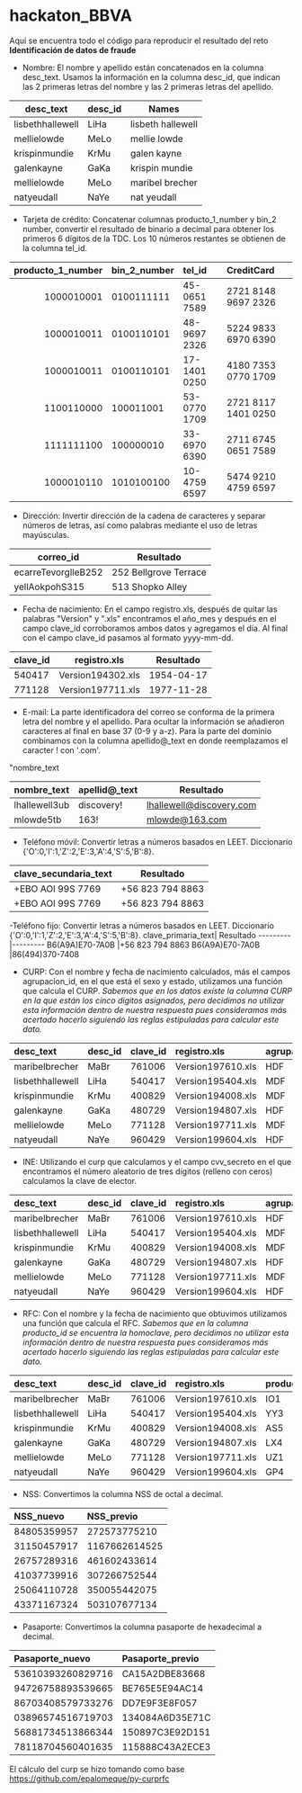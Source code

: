 # hackaton_BBVA
Aquí se encuentra todo el código para reproducir el resultado del reto **Identificación de datos de fraude**

- Nombre: El nombre y apellido están concatenados en la columna desc_text. Usamos la información en la columna desc_id, que indican las 2 primeras letras del nombre y las 2 primeras letras del apellido.

 desc_text    |desc_id | Names
 -------------|--------|------------
 lisbethhallewell | LiHa	 | lisbeth hallewell
 mellielowde | MeLo	 | mellie lowde
 krispinmundie  | KrMu    |galen kayne
 galenkayne    |GaKa |   krispin mundie
  mellielowde   | MeLo  | maribel brecher
  natyeudall    |NaYe      | nat yeudall
 
- Tarjeta de crédito:	Concatenar columnas producto_1_number y bin_2 number, convertir el resultado de binario a decimal para obtener los primeros 6 dígitos de la TDC. Los 10 números restantes se obtienen de la columna tel_id.


| producto_1_number|bin_2_number |tel_id       |CreditCard          |
|-----------------:|:------------|:------------|:-------------------|
|        1000010001|0100111111   |45-0651 7589 |2721 8148 9697 2326 |
|        1000010011|0100110101   |48-9697 2326 |5224 9833 6970 6390 |
|        1000010011|0100110101   |17-1401 0250 |4180 7353 0770 1709 |
|        1100110000|100011001    |53-0770 1709 |2721 8117 1401 0250 |
|        1111111100|100000010    |33-6970 6390 |2711 6745 0651 7589 |
|        1000010110|1010100100   |10-4759 6597 |5474 9210 4759 6597 |


- Dirección:	Invertir dirección de la cadena de caracteres y separar números de letras, así como palabras mediante el uso de letras mayúsculas.

correo_id| Resultado
---------|---------
ecarreTevorglleB252 |252 Bellgrove Terrace
yellAokpohS315 | 513 Shopko Alley

- Fecha de nacimiento:	En el campo registro.xls, después de quitar las palabras "Version" y ".xls" encontramos el año_mes y después  en el campo clave_id corroboramos ambos datos y agregamos el día. Al final con el campo clave_id pasamos al formato yyyy-mm-dd. 


clave_id| registro.xls| Resultado
---------|------------|-------
 540417  |Version194302.xls |1954-04-17
771128|Version197711.xls |1977-11-28

- E-mail:	La parte identificadora del correo se conforma de la primera letra del nombre y el apellido. Para ocultar la información se añadieron caracteres al final en base 37 (0-9 y a-z). Para la parte del dominio combinamos con la columna apellido@_text en donde reemplazamos el caracter ! con '.com'. 

"nombre_text

nombre_text| apellid@_text| Resultado
---------|------------|-------
lhallewell3ub|discovery!  |lhallewell@discovery.com
mlowde5tb |163!  |mlowde@163.com

- Teléfono móvil:	Convertir letras a números basados en LEET. Diccionario {'O':0,'I':1,'Z':2,'E':3,'A':4,'S':5,'B':8}.

clave_secundaria_text| Resultado
---------|---------
 +EBO AOl 99S 7769   |+56 823 794 8863
 +EBO AOl 99S 7769   |+56 823 794 8863

-Teléfono fijo:	Convertir letras a números basados en LEET. Diccionario {'O':0,'I':1,'Z':2,'E':3,'A':4,'S':5,'B':8}.
clave_primaria_text| Resultado
---------|---------
 B6(A9A)E70-7A0B   |+56 823 794 8863
  B6(A9A)E70-7A0B  |86(494)370-7408 

- CURP:	Con el nombre y fecha de nacimiento calculados, más el campos agrupacion_id, en el que está el sexo y estado, utilizamos una función que calcula el CURP. *Sabemos que en los datos existe la columna CURP en la que están los cinco digitos asignados, pero decidimos no utilizar esta información dentro de nuestra respuesta pues consideramos más acertado hacerlo siguiendo las reglas estipuladas para calcular este dato.*

|desc_text        |desc_id |clave_id |registro.xls      |agrupacion_id |CURP |CURP_generado        |
|:----------------|:-------|:--------|:-----------------|:-------------|:------|:------------------|
|maribelbrecher   |MaBr    |761006   |Version197610.xls |HDF           |KJO13  |HAXL540417MDFLXS01 |
|lisbethhallewell |LiHa    |540417   |Version195404.xls |MDF           |DGV71  |LOXM771128MDFWXL08 |
|krispinmundie    |KrMu    |400829   |Version194008.xls |MDF           |PUR98  |KAXG480729HDFYXL07 |
|galenkayne       |GaKa    |480729   |Version194807.xls |HDF           |BTE45  |MUXK400829MDFNXR06 |
|mellielowde      |MeLo    |771128   |Version197711.xls |MDF           |ESM85  |BRXM761006HDFRXR03 |
|natyeudall       |NaYe    |960429   |Version199604.xls |HDF           |LIJ50  |YEXN960429HDFDX06  |

- INE:	Utilizando el curp que calculamos y el campo cvv_secreto en el que encontramos el número aleatorio de tres dígitos (relleno con ceros) calculamos la clave de elector. 

|desc_text        |desc_id |clave_id |registro.xls      |agrupacion_id |CURP_generado      | CVV_secreto|
|:----------------|:-------|:--------|:-----------------|:-------------|:------------------|-----------:|
|maribelbrecher   |MaBr    |761006   |Version197610.xls |HDF           |HAXL540417MDFLXS01 |         560|
|lisbethhallewell |LiHa    |540417   |Version195404.xls |MDF           |LOXM771128MDFWXL08 |         676|
|krispinmundie    |KrMu    |400829   |Version194008.xls |MDF           |KAXG480729HDFYXL07 |         808|
|galenkayne       |GaKa    |480729   |Version194807.xls |HDF           |MUXK400829MDFNXR06 |         373|
|mellielowde      |MeLo    |771128   |Version197711.xls |MDF           |BRXM761006HDFRXR03 |         906|
|natyeudall       |NaYe    |960429   |Version199604.xls |HDF           |YEXN960429HDFDX06  |         207|

- RFC:	Con el nombre y la fecha de nacimiento que obtuvimos utilizamos una función que calcula el RFC. *Sabemos que en la columna producto_id se encuentra la homoclave, pero decidimos no utilizar esta información dentro de nuestra respuesta pues consideramos más acertado hacerlo siguiendo las reglas estipuladas para calcular este dato.*

|desc_text        |desc_id |clave_id |registro.xls      |producto_id |RFC           |
|:----------------|:-------|:--------|:-----------------|:-----------|:-------------|
|maribelbrecher   |MaBr    |761006   |Version197610.xls |IO1         |HAXL540417I17 |
|lisbethhallewell |LiHa    |540417   |Version195404.xls |YY3         |LOXM771128Q67 |
|krispinmundie    |KrMu    |400829   |Version194008.xls |AS5         |KAXG480729ES8 |
|galenkayne       |GaKa    |480729   |Version194807.xls |LX4         |MUXK400829PK5 |
|mellielowde      |MeLo    |771128   |Version197711.xls |UZ1         |BRXM761006BR5 |
|natyeudall       |NaYe    |960429   |Version199604.xls |GP4         |YEXN960429ES3 |

- NSS:	Convertimos la columna NSS de octal a decimal.

|NSS_nuevo   |NSS_previo    |
|:-----------|:-------------|
|84805359957 |272573775210  |
|31150457917 |1167662614525 |
|26757289316 |461602433614  |
|41037739916 |307266752544  |
|25064110728 |350055442075  |
|43371167324 |503107677134  |

- Pasaporte:	Convertimos la columna pasaporte de hexadecimal a decimal. 

|Pasaporte_nuevo   |Pasaporte_previo |
|:-----------------|:----------------|
|53610393260829716 |CA15A2DBE83668   |
|94726758893539665 |BE765E5E94AC14   |
|86703408579733276 |DD7E9F3E8F057    |
|03896574516719703 |134084A6D35E71C  |
|56881734513866344 |150897C3E92D151  |
|78118704560401635 |115888C43A2ECE3  |

El cálculo del curp se hizo tomando como base https://github.com/epalomeque/py-curprfc
